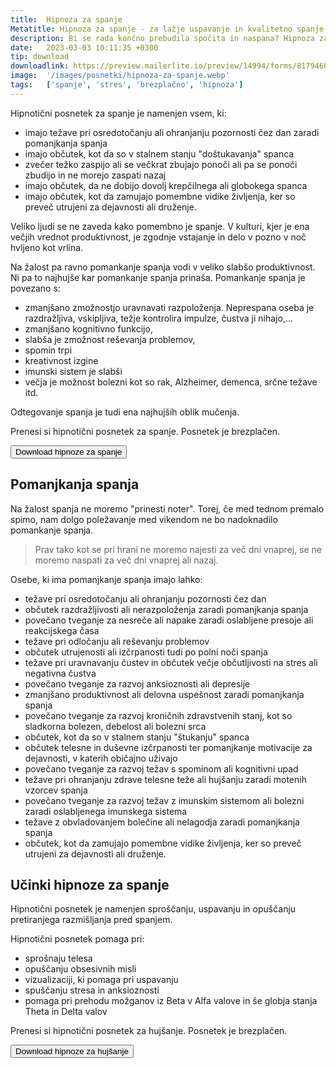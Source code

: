 ```yaml
---
title:  Hipnoza za spanje
Metatitle: Hipnoza za spanje - za lažje uspavanje in kvalitetno spanje
description: Bi se rada končno prebudila spočita in naspana? Hipnoza za spanje ti lahko zaspati in kvalitetno prespati celo noč. S hipnozo do boljšega spanca
date:   2023-03-03 10:11:35 +0300
tip: download
downloadlink: https://preview.mailerlite.io/preview/14994/forms/81794604383340505
image:  '/images/posnetki/hipnoza-za-spanje.webp'
tags:   ['spanje', 'stres', 'brezplačno', 'hipnoza']
---
```



Hipnotični posnetek za spanje je namenjen vsem, ki:

- imajo težave pri osredotočanju ali ohranjanju pozornosti čez dan zaradi pomanjkanja spanja
- imajo občutek, kot da so v stalnem stanju "doštukavanja" spanca
- zvečer težko zaspijo ali se večkrat zbujajo ponoči ali pa se ponoči zbudijo in ne morejo zaspati nazaj
- imajo občutek, da ne dobijo dovolj krepčilnega ali globokega spanca
- imajo občutek, kot da zamujajo pomembne vidike življenja, ker so preveč utrujeni za dejavnosti ali druženje.


Veliko ljudi se ne zaveda kako pomembno je spanje. V kulturi, kjer je ena večjih vrednot produktivnost, je zgodnje vstajanje in delo v pozno v noč hvljeno kot vrlina.

Na žalost pa ravno pomankanje spanja vodi v veliko slabšo produktivnost. Ni pa to najhujše kar pomankanje spanja prinaša. Pomankanje spanja je povezano s:
- zmanjšano zmožnostjo uravnavati razpoloženja. Neprespana oseba je razdražljiva, vskipljiva, težje kontrolira impulze, čustva ji nihajo,...
- zmanjšano kognitivno funkcijo, 
- slabša je zmožnost reševanja problemov, 
- spomin trpi
- kreativnost izgine
- imunski sistem je slabši
- večja je možnost bolezni kot so rak, Alzheimer, demenca, srčne težave itd.

Odtegovanje spanja je tudi ena najhujših oblik mučenja.


<div class="article_button">
<p>Prenesi si hipnotični posnetek za spanje. Posnetek je brezplačen.</p>
    <form class="form" action="https://preview.mailerlite.io/preview/14994/forms/81794604383340505" method="GET" target="_blank">
        <button class="button button--middle" type="submit">Download hipnoze za spanje<i class="ion ion-ios-paper-plane"></i></button>
    </form>
</div>


## Pomanjkanja spanja

Na žalost spanja ne moremo "prinesti noter". Torej, če med tednom premalo spimo, nam dolgo poležavanje med vikendom ne bo nadoknadilo pomankanje spanja. 

> Prav tako kot se pri hrani ne moremo najesti za več dni vnaprej, se ne moremo naspati za več dni vnaprej ali nazaj.

Osebe, ki ima pomanjkanje spanja imajo lahko:

- težave pri osredotočanju ali ohranjanju pozornosti čez dan
- občutek razdražljivosti ali nerazpoloženja zaradi pomanjkanja spanja
- povečano tveganje za nesreče ali napake zaradi oslabljene presoje ali reakcijskega časa
- težave pri odločanju ali reševanju problemov
- občutek utrujenosti ali izčrpanosti tudi po polni noči spanja
- težave pri uravnavanju čustev in občutek večje občutljivosti na stres ali negativna čustva
- povečano tveganje za razvoj anksioznosti ali depresije
- zmanjšano produktivnost ali delovna uspešnost zaradi pomanjkanja spanja
- povečano tveganje za razvoj kroničnih zdravstvenih stanj, kot so sladkorna bolezen, debelost ali bolezni srca
- občutek, kot da so v stalnem stanju "štukanju" spanca
- občutek telesne in duševne izčrpanosti ter pomanjkanje motivacije za dejavnosti, v katerih običajno uživajo
- povečano tveganje za razvoj težav s spominom ali kognitivni upad
- težave pri ohranjanju zdrave telesne teže ali hujšanju zaradi motenih vzorcev spanja
- povečano tveganje za razvoj težav z imunskim sistemom ali bolezni zaradi oslabljenega imunskega sistema
- težave z obvladovanjem bolečine ali nelagodja zaradi pomanjkanja spanja
- občutek, kot da zamujajo pomembne vidike življenja, ker so preveč utrujeni za dejavnosti ali druženje.

## Učinki hipnoze za spanje

Hipnotični posnetek je namenjen sproščanju, uspavanju in opuščanju pretiranjega razmišljanja pred spanjem.

Hipnotični posnetek pomaga pri:
- sprošnaju telesa
- opuščanju obsesivnih misli
- vizualizaciji, ki pomaga pri uspavanju
- spuščanju stresa in anksioznosti
- pomaga pri prehodu možganov iz Beta v Alfa valove in še globja stanja Theta in Delta valov




<div class="article_button">
<p>Prenesi si hipnotični posnetek za hujšanje. Posnetek je brezplačen.</p>
    <form class="form" action="https://preview.mailerlite.io/preview/14994/forms/81794604383340505" method="GET" target="_blank">
        <button class="button button--middle" type="submit">Download hipnoze za hujšanje<i class="ion ion-ios-paper-plane"></i></button>
    </form>
</div>




